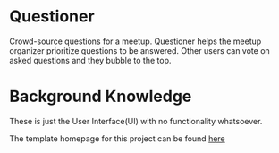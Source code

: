 # Questioner

Crowd-source questions for a meetup. Questioner helps the meetup organizer prioritize
questions to be answered. Other users can vote on asked questions and they bubble to the top.

# Background Knowledge
These is just the User Interface(UI) with no functionality whatsoever.

The template homepage for this project can be found [here](https://siffersari.github.io/Questioner/)

